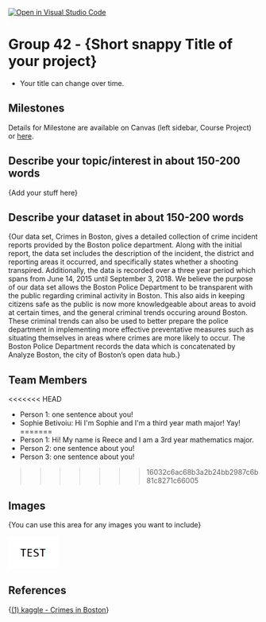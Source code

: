 [![Open in Visual Studio Code](https://classroom.github.com/assets/open-in-vscode-f059dc9a6f8d3a56e377f745f24479a46679e63a5d9fe6f495e02850cd0d8118.svg)](https://classroom.github.com/online_ide?assignment_repo_id=5905139&assignment_repo_type=AssignmentRepo)
# Group 42 - {Short snappy Title of your project}

- Your title can change over time.

## Milestones

Details for Milestone are available on Canvas (left sidebar, Course Project) or [here](https://firas.moosvi.com/courses/data301/project/milestone01.html).

## Describe your topic/interest in about 150-200 words

{Add your stuff here}

## Describe your dataset in about 150-200 words

{Our data set, Crimes in Boston, gives a detailed collection of crime incident reports provided by the Boston police department. Along with the initial report, the data set includes the description of the incident, the district and reporting areas it occurred, and specifically states whether a shooting transpired. Additionally, the data is recorded over a three year period which spans from June 14, 2015 until September 3, 2018. We believe the purpose of our data set allows the Boston Police Department to be transparent with the public regarding criminal activity in Boston. This also aids in keeping citizens safe as the public is now more knowledgeable about areas to avoid at certain times, and the general criminal trends occuring around Boston. These criminal trends can also be used to better prepare the police department in implementing more effective preventative measures such as situating themselves in areas where crimes are more likely to occur. The Boston Police Department records the data which is concatenated by Analyze Boston, the city of Boston’s open data hub.}

## Team Members

<<<<<<< HEAD
- Person 1: one sentence about you!
- Sophie Betivoiu: Hi I'm Sophie and I'm a third year math major! Yay!
=======
- Person 1: Hi! My name is Reece and I am a 3rd year mathematics major.
- Person 2: one sentence about you!
- Person 3: one sentence about you!
>>>>>>> 16032c6ac68b3a2b24bb2987c6b81c8271c66005

## Images

{You can use this area for any images you want to include}

<img src ="images/test.png" width="100px">

## References

{[(1) kaggle - Crimes in Boston](https://www.kaggle.com/AnalyzeBoston/crimes-in-boston)}



